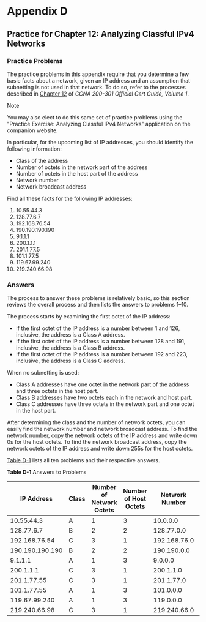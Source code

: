 # Appendix D


## Practice for Chapter 12: Analyzing Classful IPv4 Networks

### Practice Problems

The practice problems in this appendix require that you determine a few basic facts about a network, given an IP address and an assumption that subnetting is not used in that network. To do so, refer to the processes described in [Chapter 12](vol1_ch12.xhtml#ch12) of *CCNA 200-301 Official Cert Guide, Volume 1*.

Note

You may also elect to do this same set of practice problems using the "Practice Exercise: Analyzing Classful IPv4 Networks" application on the companion website.

In particular, for the upcoming list of IP addresses, you should identify the following information:

* Class of the address
* Number of octets in the network part of the address
* Number of octets in the host part of the address
* Network number
* Network broadcast address

Find all these facts for the following IP addresses:

1. 10.55.44.3
2. 128.77.6.7
3. 192.168.76.54
4. 190.190.190.190
5. 9.1.1.1
6. 200.1.1.1
7. 201.1.77.5
8. 101.1.77.5
9. 119.67.99.240
10. 219.240.66.98

### Answers

The process to answer these problems is relatively basic, so this section reviews the overall process and then lists the answers to problems 1–10.

The process starts by examining the first octet of the IP address:

* If the first octet of the IP address is a number between 1 and 126, inclusive, the address is a Class A address.
* If the first octet of the IP address is a number between 128 and 191, inclusive, the address is a Class B address.
* If the first octet of the IP address is a number between 192 and 223, inclusive, the address is a Class C address.

When no subnetting is used:

* Class A addresses have one octet in the network part of the address and three octets in the host part.
* Class B addresses have two octets each in the network and host part.
* Class C addresses have three octets in the network part and one octet in the host part.

After determining the class and the number of network octets, you can easily find the network number and network broadcast address. To find the network number, copy the network octets of the IP address and write down 0s for the host octets. To find the network broadcast address, copy the network octets of the IP address and write down 255s for the host octets.

[Table D-1](vol1_appd.xhtml#appdtab01) lists all ten problems and their respective answers.

**Table D-1** Answers to Problems

| IP Address | Class | Number of Network Octets | Number of Host Octets | Network Number | Network Broadcast Address |
| --- | --- | --- | --- | --- | --- |
| 10.55.44.3 | A | 1 | 3 | 10.0.0.0 | 10.255.255.255 |
| 128.77.6.7 | B | 2 | 2 | 128.77.0.0 | 128.77.255.255 |
| 192.168.76.54 | C | 3 | 1 | 192.168.76.0 | 192.168.76.255 |
| 190.190.190.190 | B | 2 | 2 | 190.190.0.0 | 190.190.255.255 |
| 9.1.1.1 | A | 1 | 3 | 9.0.0.0 | 9.255.255.255 |
| 200.1.1.1 | C | 3 | 1 | 200.1.1.0 | 200.1.1.255 |
| 201.1.77.55 | C | 3 | 1 | 201.1.77.0 | 201.1.77.255 |
| 101.1.77.55 | A | 1 | 3 | 101.0.0.0 | 101.255.255.255 |
| 119.67.99.240 | A | 1 | 3 | 119.0.0.0 | 119.255.255.255 |
| 219.240.66.98 | C | 3 | 1 | 219.240.66.0 | 219.240.66.255 |